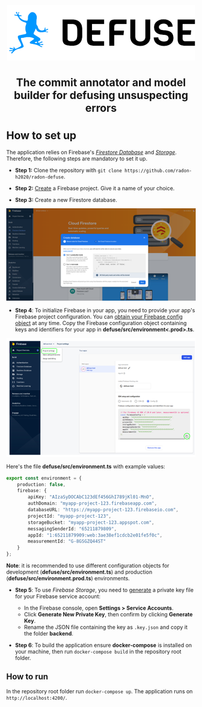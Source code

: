 <p align="center" width="100%">
    <img src="./media/logo-text-small.png"> 
</p>

<h1 align="center">The commit annotator and model builder for defusing unsuspecting errors</h1>


# How to set up

The application relies on Firebase's [*Firestore Database*]() and [*Storage*](). Therefore, the following steps are mandatory to set it up.

* **Step 1:** Clone the repository with `git clone https://github.com/radon-h2020/radon-defuse`.

* **Step 2:** [Create](https://firebase.google.com/docs/web/setup#create-firebase-project) a Firebase project. Give it a name of your choice.

* **Step 3:** Create a new Firestore database.


![Alt img](./media/create-firestore-database.png)

* **Step 4**: To initialize Firebase in your app, you need to provide your app's Firebase project configuration. You can [obtain your Firebase config object](https://support.google.com/firebase/answer/7015592) at any time.
Copy the Firebase configuration object containing keys and identifiers for your app in **defuse/src/environment<.prod>.ts**.


![Alt img](./media/firebase-project-configuration.png)

Here's the file **defuse/src/environment.ts** with example values:

```typescript
export const environment = {
    production: false,
    firebase: {
        apiKey: "AIzaSyDOCAbC123dEf456GhI789jKl01-MnO",
        authDomain: "myapp-project-123.firebaseapp.com",
        databaseURL: "https://myapp-project-123.firebaseio.com",
        projectId: "myapp-project-123",
        storageBucket: "myapp-project-123.appspot.com",
        messagingSenderId: "65211879809",
        appId: "1:65211879909:web:3ae38ef1cdcb2e01fe5f0c",
        measurementId: "G-8GSGZQ44ST"
    }
};
```

**Note**: it is recommended to use different configuration objects for development (**defuse/src/environment.ts**) and production (**defuse/src/environment.prod.ts**) environments.

* **Step 5**: To use *Firebase Storage*, you need to [generate](https://firebase.google.com/docs/admin/setup?authuser=0#initialize-sdk) a private key file for your Firebase service account:
    - In the Firebase console, open **Settings > Service Accounts**.
    - Click **Generate New Private Key**, then confirm by clicking **Generate Key**.
    - Rename the JSON file containing the key as `.key.json` and copy it the folder **backend**.

* **Step 6**: To build the application ensure **docker-compose** is installed on your machine, then run `docker-compose build` in the repository root folder.


## How to run

In the repository root folder run `docker-compose up`.
The application runs on `http://localhost:4200/`.



